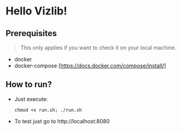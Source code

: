 # Hello Vizlib!

## Prerequisites

> This only applies if you want to check it on your local machine.

* docker 
* docker-compose [https://docs.docker.com/compose/install/]

## How to run?

* Just execute: 
  ```
  chmod +x run.sh; ./run.sh
  ```

* To test just go to http://localhost:8080
